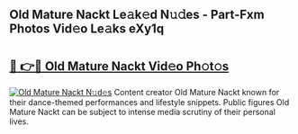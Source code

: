 ## Old Mature Nackt Le𝚊k𝚎d N𝚞𝚍es - Part-Fxm Photos Vid𝚎o Le𝚊ks eXy1q

# <h2><a href="http://fb3edj.evod.top/?m=Old+Mature+Nackt">🔗 👉🔴 Old Mature Nackt Vid𝚎o Ph𝚘t𝚘s</a></h2>

[![Old Mature Nackt N𝚞d𝚎s](https://i.imgur.com/8V9OHl7.gif)](http://fb3edj.evod.top/?m=Old+Mature+Nackt)
Content creator Old Mature Nackt known for their dance-themed performances and lifestyle snippets. Public figures Old Mature Nackt can be subject to intense media scrutiny of their personal lives. 

